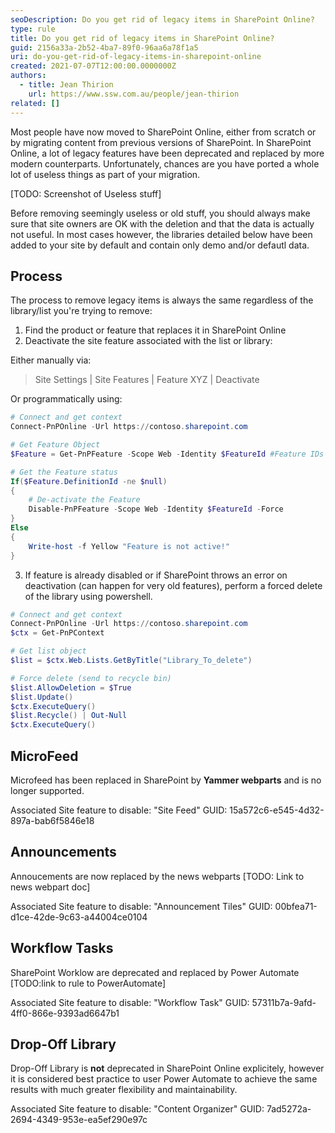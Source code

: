 ```yaml
---
seoDescription: Do you get rid of legacy items in SharePoint Online?
type: rule
title: Do you get rid of legacy items in SharePoint Online?
guid: 2156a33a-2b52-4ba7-89f0-96aa6a78f1a5
uri: do-you-get-rid-of-legacy-items-in-sharepoint-online
created: 2021-07-07T12:00:00.0000000Z
authors:
  - title: Jean Thirion
    url: https://www.ssw.com.au/people/jean-thirion
related: []
---
```


Most people have now moved to SharePoint Online, either from scratch or by migrating content from previous versions of SharePoint. In SharePoint Online, a lot of legacy features have been deprecated and replaced by more modern counterparts. Unfortunately, chances are you have ported a whole lot of useless things as part of your migration.

[TODO: Screenshot of Useless stuff]

Before removing seemingly useless or old stuff, you should always make sure that site owners are OK with the deletion and that the data is actually not useful. In most cases however, the libraries detailed below have been added to your site by default and contain only demo and/or defautl data.

<!--endintro-->

## Process

The process to remove legacy items is always the same regardless of the library/list you're trying to remove:

1. Find the product or feature that replaces it in SharePoint Online
2. Deactivate the site feature associated with the list or library:

Either manually via:

> Site Settings | Site Features | Feature XYZ | Deactivate

Or programmatically using:

```Powershell
# Connect and get context
Connect-PnPOnline -Url https://contoso.sharepoint.com

# Get Feature Object
$Feature = Get-PnPFeature -Scope Web -Identity $FeatureId #Feature IDs below

# Get the Feature status
If($Feature.DefinitionId -ne $null)
{
    # De-activate the Feature
    Disable-PnPFeature -Scope Web -Identity $FeatureId -Force
}
Else
{
    Write-host -f Yellow "Feature is not active!"
}
```

3. If feature is already disabled or if SharePoint throws an error on deactivation (can happen for very old features), perform a forced delete of the library using powershell.

```Powershell
# Connect and get context
Connect-PnPOnline -Url https://contoso.sharepoint.com
$ctx = Get-PnPContext

# Get list object
$list = $ctx.Web.Lists.GetByTitle("Library_To_delete")

# Force delete (send to recycle bin)
$list.AllowDeletion = $True
$list.Update()
$ctx.ExecuteQuery()
$list.Recycle() | Out-Null
$ctx.ExecuteQuery()
```

## MicroFeed

Microfeed has been replaced in SharePoint by **Yammer webparts** and is no longer supported.

Associated Site feature to disable: "Site Feed"
GUID: 15a572c6-e545-4d32-897a-bab6f5846e18

## Announcements

Annoucements are now replaced by the news webparts [TODO: Link to news webpart doc]

Associated Site feature to disable: "Announcement Tiles"
GUID: 00bfea71-d1ce-42de-9c63-a44004ce0104

## Workflow Tasks

SharePoint Worklow are deprecated and replaced by Power Automate [TODO:link to rule to PowerAutomate]

Associated Site feature to disable: "Workflow Task"
GUID: 57311b7a-9afd-4ff0-866e-9393ad6647b1

## Drop-Off Library

Drop-Off Library is **not** deprecated in SharePoint Online explicitely, however it is considered best practice to user Power Automate to achieve the same results with much greater flexibility and maintainability.

Associated Site feature to disable: "Content Organizer"
GUID: 7ad5272a-2694-4349-953e-ea5ef290e97c
